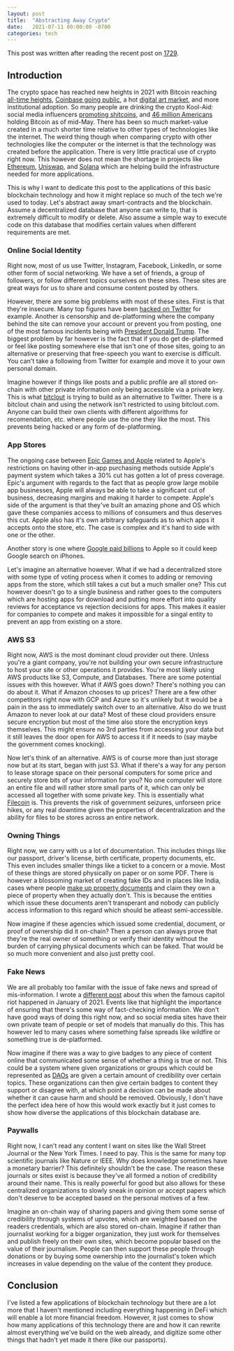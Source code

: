 ```yaml
---
layout: post
title:  "Abstracting Away Crypto"
date:   2021-07-11 00:00:00 -0700
categories: tech
---
```

This post was written after reading the recent post on [1729][1729].

## Introduction

The crypto space has reached new heights in 2021 with Bitcoin reaching [all-time heights][60k], [Coinbase going public][coinbase], a hot [digital art market][beeple], and more institutional adoption. So many people are drinking the crypto Kool-Aid: social media influencers [promoting shitcoins][influencer], and [46 million Americans][46mil] holding Bitcoin as of mid-May. There has been so much market-value created in a much shorter time relative to other types of technologies like the internet. The weird thing though when comparing crypto with other technologies like the computer or the internet is that the technology was created before the application. There is very little practical use of crypto right now. This however does not mean the shortage in projects like [Ethereum][ethereum], [Uniswap][uniswap], and [Solana][solana] which are helping build the infrastructure needed for more applications.

This is why I want to dedicate this post to the applications of this basic blockchain technology and how it might replace so much of the tech we're used to today. Let's abstract away smart-contracts and the blockchain. Assume a decentralized database that anyone can write to, that is extremely difficult to modify or delete. Also assume a simple way to execute code on this database that modifies certain values when different requirements are met.

### Online Social Identity

Right now, most of us use Twitter, Instagram, Facebook, LinkedIn, or some other form of social networking. We have a set of friends, a group of followers, or follow different topics ourselves on these sites. These sites are great ways for us to share and consume content posted by others.

However, there are some big problems with most of these sites. First is that they're insecure. Many top figures have been [hacked on Twitter][twitter-security] for example. Another is censorship and de-platforming where the company behind the site can remove your account or prevent you from posting, one of the most famous incidents being with [President Donald Trump][trump]. The biggest problem by far however is the fact that if you do get de-platformed or feel like posting somewhere else that isn't one of those sites, going to an alternative or preserving that free-speech you want to exercise is difficult. You can't take a following from Twitter for example and move it to your own personal domain.

Imagine however if things like posts and a public profile are all stored on-chain with other private information only being accessible via a private key. This is what [bitclout][bitclout] is trying to build as an alternative to Twitter. There is a bitclout chain and using the network isn't restricted to using bitclout.com. Anyone can build their own clients with different algorithms for recomendation, etc. where people use the one they like the most. This prevents being hacked or any form of de-platforming.

### App Stores

The ongoing case between [Epic Games and Apple][appstore] related to Apple's restrictions on having other in-app purchasing methods outside Apple's payment system which takes a 30% cut has gotten a lot of press coverage. Epic's argument with regards to the fact that as people grow large mobile app businesses, Apple will always be able to take a significant cut of business, decreasing margins and making it harder to compete. Apple's side of the argument is that they've built an amazing phone and OS which gave these companies access to millions of consumers and thus deserves this cut. Apple also has it's own arbitrary safeguards as to which apps it accepts onto the store, etc. The case is complex and it's hard to side with one or the other.

Another story is one where [Google paid billions][12bil] to Apple so it could keep Google search on iPhones.

Let's imagine an alternative however. What if we had a decentralized store with some type of voting process when it comes to adding or removing apps from the store, which still takes a cut but a much smaller one? This cut however doesn't go to a single business and rather goes to the computers which are hosting apps for download and putting more effort into quality reviews for acceptance vs rejection decisions for apps. This makes it easier for companies to compete and makes it impossible for a singal entity to prevent an app from existing on a store.

### AWS S3

Right now, AWS is the most dominant cloud provider out there. Unless you're a giant company, you're not building your own secure infrastructure to host your site or other operations it provides. You're most likely using AWS products like S3, Compute, and Databases. There are some potential issues with this however. What if AWS goes down? There's nothing you can do about it. What if Amazon chooses to up prices? There are a few other competitors right now with GCP and Azure so it's unlikely but it would be a pain in the ass to immediately switch over to an alternative. Also do we trust Amazon to never look at our data? Most of these cloud providers ensure secure encryption but most of the time also store the encryption keys themselves. This might ensure no 3rd parties from accessing your data but it still leaves the door open for AWS to access it if it needs to (say maybe the government comes knocking).

Now let's think of an alternative. AWS is of course more than just storage now but at its start, began with just S3. What if there's a way for any person to lease storage space on their personal computers for some price and securely store bits of your information for you? No one computer will store an entire file and will rather store small parts of it, which can only be accessed all together with some private key. This is essentially what [Filecoin][filecoin] is. This prevents the risk of government seizures, unforseen price hikes, or any real downtime given the properties of decentralization and the ability for files to be stores across an entire network.

### Owning Things

Right now, we carry with us a lot of documentation. This includes things like our passport, driver's license, birth certificate, property documents, etc. This even includes smaller things like a ticket to a concern or a movie. Most of these things are stored physically on paper or on some PDF. There is however a blossoming market of creating fake IDs and in places like India, cases where people [make up property documents][india-prop] and claim they own a piece of property when they actually don't. This is because the entities which issue these documents aren't transperant and nobody can publicly access information to this regard which should be atleast semi-accessible.

Now imagine if these agencies which issued some credential, document, or proof of ownership did it on-chain? Then a person can always prove that they're the real owner of something or verify their identity without the burden of carrying physical documents which can be faked. That would be so much more convenient and also just pretty cool.

### Fake News

We are all probably too familar with the issue of fake news and spread of mis-information. I wrote a [different post][capitol-post] about this when the famous capitol riot happened in January of 2021. Events like that highlight the importance of ensuring that there's some way of fact-checking information. We don't have good ways of doing this right now, and so social media sites have their own private team of people or set of models that manually do this. This has however led to many cases where something false spreads like wildfire or something true is de-platformed.

Now imagine if there was a way to give badges to any piece of content online that communicated some sense of whether a thing is true or not. This could be a system where given organizations or groups which could be represented as [DAOs][dao] are given a certain amount of credibility over certain topics. These organizations can then give certain badges to content they support or disagree with, at which point a decision can be made about whether it can cause harm and should be removed. Obviously, I don't have the perfect idea here of how this would work exactly but it just comes to show how diverse the applications of this blockchain database are.

### Paywalls

Right now, I can't read any content I want on sites like the Wall Street Journal or the New York Times. I need to pay. This is the same for many top scientific journals like Nature or IEEE. Why does knowledge sometimes have a monetary barrier? This definitely shouldn't be the case. The reason these journals or sites exist is because they've all formed a notion of credibility around their name. This is really powerful for good but also allows for these centralized organizations to slowly sneak in opinion or accept papers which don't deserve to be accepted based on the personal motives of a few.

Imagine an on-chain way of sharing papers and giving them some sense of credibility through systems of upvotes, which are weighted based on the readers credentials, which are also stored on-chain. Imagine if rather than journalist working for a bigger organization, they just work for themselves and publish freely on their own sites, which become popular based on the value of their journalism. People can then support these people through donations or by buying some ownership into the journalist's token which increases in value depending on the value of the content they produce.


## Conclusion

I've listed a few applications of blockchain technology but there are a lot more that I haven't mentioned including everything happening in DeFi which will enable a lot more financial freedom. However, it just comes to show how many applications of this technology there are and how it can rewrite almost everything we've build on the web already, and digitize some other things that hadn't yet made it there (like our passports).

[1729]: https://1729.com/crypto-for-people-who-dont-follow-crypto
[60k]: https://cointelegraph.com/news/bitcoin-suddenly-hits-60k-as-a-new-resistance-battle-liquidates-850m
[coinbase]: https://www.theverge.com/2021/2/25/22300835/coinbase-s1-bitcoin-going-public-profit-revenue-invest-crypto
[beeple]: https://www.theverge.com/2021/3/11/22325054/beeple-christies-nft-sale-cost-everydays-69-million
[influencer]: https://mashable.com/article/influencers-altcoin-scams
[46mil]: https://www.nasdaq.com/articles/about-46-million-americans-now-own-bitcoin-2021-05-14
[ethereum]: https://ethereum.org/
[uniswap]: https://uniswap.org/
[solana]: https://solana.com/
[twitter-security]: https://twitter.com/TwitterSupport/status/1283591848729219073
[trump]: https://en.wikipedia.org/wiki/Social_media_use_by_Donald_Trump
[bitclout]: http://bitclout.com/
[appstore]: https://en.wikipedia.org/wiki/Epic_Games_v._Apple
[12bil]: https://www.npr.org/2020/10/22/926290942/google-paid-apple-billions-to-dominate-search-on-iphones-justice-department-says
[filecoin]: https://filecoin.io/
[india-prop]: https://www.bbc.com/news/world-asia-india-20457766
[capitol-post]: https://blog.mokshith.xyz/tech/2021/01/07/state-of-privacy.html
[dao]: https://ethereum.org/en/dao/